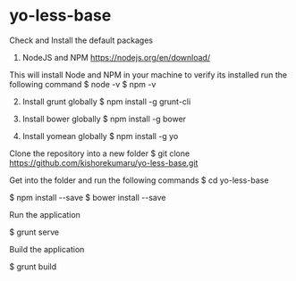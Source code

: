 # yo-less-base


Check and Install the default packages 

1. NodeJS and NPM 
  https://nodejs.org/en/download/ 
  
  This will install Node and NPM in your machine
  to verify its installed run the following command $ node -v $ npm -v

2. Install grunt globally
  $ npm install -g grunt-cli
  
3. Install bower globally
  $ npm install -g bower
  
4. Install yomean globally
  $ npm install -g yo
  
  
Clone the repository into a new folder
  $ git clone https://github.com/kishorekumaru/yo-less-base.git

Get into the folder and run the following commands
  $ cd yo-less-base
  
  $ npm install --save
  $ bower install --save
  
  Run the application
  
  $ grunt serve
  
  Build the application
  
  $ grunt build
